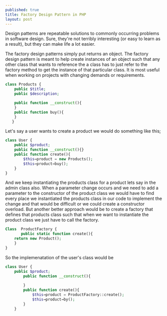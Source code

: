 ```yaml
---
published: true
title: Factory Design Pattern in PHP
layout: post
---
```

Design patterns are repeatable solutions to commonly occurring problems in software design. Sure, they're not terribly interesting (or easy to learn as a result), but they can make life a lot easier.

The factory design patterns simply put returns an object. The factory design pattern is meant to help create instances of an object such that any other class that wants to reference the a class has to just refer to the factory method to get the instance of that particular class. It is most useful when working on projects with changing demands or requirements.

```php
class Products {
	public $title;
	public $description;

	public function __construct(){
	}
	public function buy(){
	}
   } 
```
Let's say a user wants to create a product we would do something like this;
```php
class User {
	public $product;
	public function __construct(){}
	public function create(){
		$this→product = new Products();
		$this→product→buy();
	}
}
```
And we keep instantiating the products class for a product lets say in the admin class also. When a parameter change occurs and we need to add a parameter to the constructor of the product class we would have to find every place we instantiated the products class in our code to implement the change and that would be difficult or we could create a constructor overload. But another better approach would be to create a factory that defines that products class such that when we want to instantiate the product class we just have to call the factory.

```php
Class  ProductFactory {
       public static function create(){
	return new Product();	
	}
}
```

So the implemenatation of the user's class would be

```php
class User {
	public $product;
		public function __construct(){	
			
		}
		public function create(){
			$this→product = ProductFactory::create();
			$this→product→by();
		}
	}
```